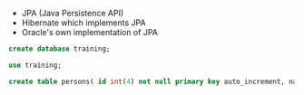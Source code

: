 * JPA (Java Persistence API)
* Hibernate which implements JPA
* Oracle's own implementation of JPA


```sql
create database training;
```

```sql
use training;
```

```sql
create table persons( id int(4) not null primary key auto_increment, name varchar(40), age int(12));
```